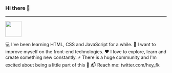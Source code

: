 ### Hi there 👋

<hr>

<img loading="lazy" src="https://image.flaticon.com/icons/png/512/524/524545.png" alt=""  style="width:50px;">

💻 I've been learning HTML, CSS and JavaScript for a while.
💪 I want to improve myself on the front-end technologies.
❤️ I love to explore, learn and create something new constantly.
⚡ There is a huge community and I'm excited about being a little part of this 🚀
📬 Reach me: twitter.com/hey_fk
